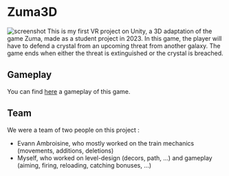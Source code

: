 # Zuma3D

![screenshot](https://zupimages.net/up/23/11/9z46.png)
This is my first VR project on Unity, a 3D adaptation of the game Zuma, made as a student project in 2023. 
In this game, the player will have to defend a crystal from an upcoming threat from another galaxy. The game ends when either the threat is extinguished or the crystal is breached.

## Gameplay 
You can find [here](https://youtu.be/MgOVftO0qjg) a gameplay of this game.
## Team
We were a team of two people on this project : 
 - Evann Ambroisine, who mostly worked on the train mechanics (movements, additions, deletions)
  - Myself, who worked on level-design (decors, path, ...) and gameplay (aiming, firing, reloading, catching bonuses, ...)
